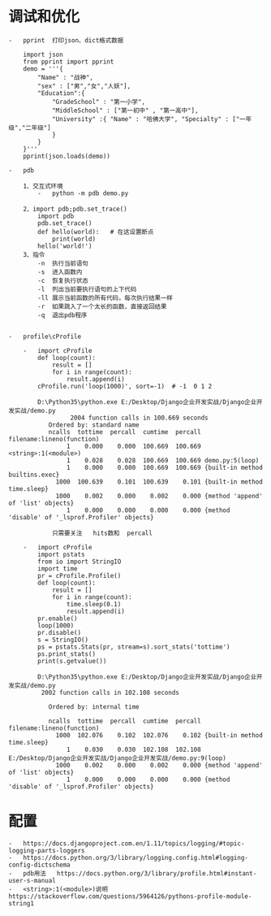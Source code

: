 #   调试和优化    
    -   pprint  打印json、dict格式数据
    
        import json
        from pprint import pprint
        demo = '''{
            "Name" : "战神",
            "sex" : ["男","女","人妖"],
            "Education":{
                "GradeSchool" : "第一小学",
                "MiddleSchool" : ["第一初中" , "第一高中"], 
                "University" :{ "Name" : "哈佛大学", "Specialty" : ["一年级","二年级"]
                }
            }
        }'''
        pprint(json.loads(demo))
    
    -   pdb
        
        1、交互式环境             
            -   python -m pdb demo.py

        2、import pdb;pdb.set_trace()
            import pdb
            pdb.set_trace()
            def hello(world):   # 在这设置断点
                print(world)
            hello('world!')
        3、指令
            -n  执行当前语句
            -s  进入函数内
            -c  恢复执行状态
            -l  列出当前要执行语句的上下代码
            -ll 展示当前函数的所有代码，每次执行结果一样
            -r  如果跳入了一个太长的函数，直接返回结果
            -q  退出pdb程序
    
    
    -   profile\cProfile
        
        -   import cProfile
            def loop(count):
                result = []
                for i in range(count):
                    result.append(i)
            cProfile.run('loop(1000)', sort=-1)  # -1  0 1 2
            
            D:\Python35\python.exe E:/Desktop/Django企业开发实战/Django企业开发实战/demo.py
                     2004 function calls in 100.669 seconds
               Ordered by: standard name
               ncalls  tottime  percall  cumtime  percall filename:lineno(function)
                    1    0.000    0.000  100.669  100.669 <string>:1(<module>)
                    1    0.028    0.028  100.669  100.669 demo.py:5(loop)
                    1    0.000    0.000  100.669  100.669 {built-in method builtins.exec}
                 1000  100.639    0.101  100.639    0.101 {built-in method time.sleep}
                 1000    0.002    0.000    0.002    0.000 {method 'append' of 'list' objects}
                    1    0.000    0.000    0.000    0.000 {method 'disable' of '_lsprof.Profiler' objects}      
            
                只需要关注   hits数和  percall
                
        -   import cProfile        
            import pstats
            from io import StringIO
            import time
            pr = cProfile.Profile()
            def loop(count):
                result = []
                for i in range(count):
                    time.sleep(0.1)
                    result.append(i)
            pr.enable()
            loop(1000)
            pr.disable()
            s = StringIO()
            ps = pstats.Stats(pr, stream=s).sort_stats('tottime')
            ps.print_stats()
            print(s.getvalue())
        
            D:\Python35\python.exe E:/Desktop/Django企业开发实战/Django企业开发实战/demo.py
             2002 function calls in 102.108 seconds
    
               Ordered by: internal time
            
               ncalls  tottime  percall  cumtime  percall filename:lineno(function)
                 1000  102.076    0.102  102.076    0.102 {built-in method time.sleep}
                    1    0.030    0.030  102.108  102.108 E:/Desktop/Django企业开发实战/Django企业开发实战/demo.py:9(loop)
                 1000    0.002    0.000    0.002    0.000 {method 'append' of 'list' objects}
                    1    0.000    0.000    0.000    0.000 {method 'disable' of '_lsprof.Profiler' objects}
                    
                    
                    
                    
#   配置
    -   https://docs.djangoproject.com.en/1.11/topics/logging/#topic-logging-parts-loggers
    -   https://docs.python.org/3/library/logging.config.html#logging-config-dictschema
    -   pdb用法   https://docs.python.org/3/library/profile.html#instant-user-s-manual
    -   <string>:1(<module>)说明  https://stackoverflow.com/questions/5964126/pythons-profile-module-string1                    